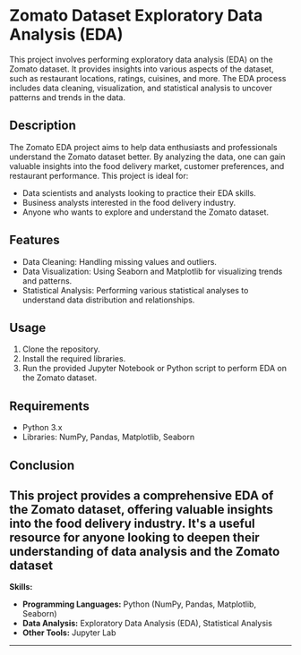 
# Zomato Dataset Exploratory Data Analysis (EDA)

This project involves performing exploratory data analysis (EDA) on the Zomato dataset. It provides insights into various aspects of the dataset, such as restaurant locations, ratings, cuisines, and more. The EDA process includes data cleaning, visualization, and statistical analysis to uncover patterns and trends in the data.

## Description

The Zomato EDA project aims to help data enthusiasts and professionals understand the Zomato dataset better. By analyzing the data, one can gain valuable insights into the food delivery market, customer preferences, and restaurant performance. This project is ideal for:

- Data scientists and analysts looking to practice their EDA skills.
- Business analysts interested in the food delivery industry.
- Anyone who wants to explore and understand the Zomato dataset.

## Features

- Data Cleaning: Handling missing values and outliers.
- Data Visualization: Using Seaborn and Matplotlib for visualizing trends and patterns.
- Statistical Analysis: Performing various statistical analyses to understand data distribution and relationships.

## Usage

1. Clone the repository.
2. Install the required libraries.
3. Run the provided Jupyter Notebook or Python script to perform EDA on the Zomato dataset.

## Requirements

- Python 3.x
- Libraries: NumPy, Pandas, Matplotlib, Seaborn

## Conclusion

This project provides a comprehensive EDA of the Zomato dataset, offering valuable insights into the food delivery industry. It's a useful resource for anyone looking to deepen their understanding of data analysis and the Zomato dataset
---

**Skills:**

- **Programming Languages:** Python (NumPy, Pandas, Matplotlib, Seaborn)
- **Data Analysis:** Exploratory Data Analysis (EDA), Statistical Analysis
- **Other Tools:** Jupyter Lab

---
